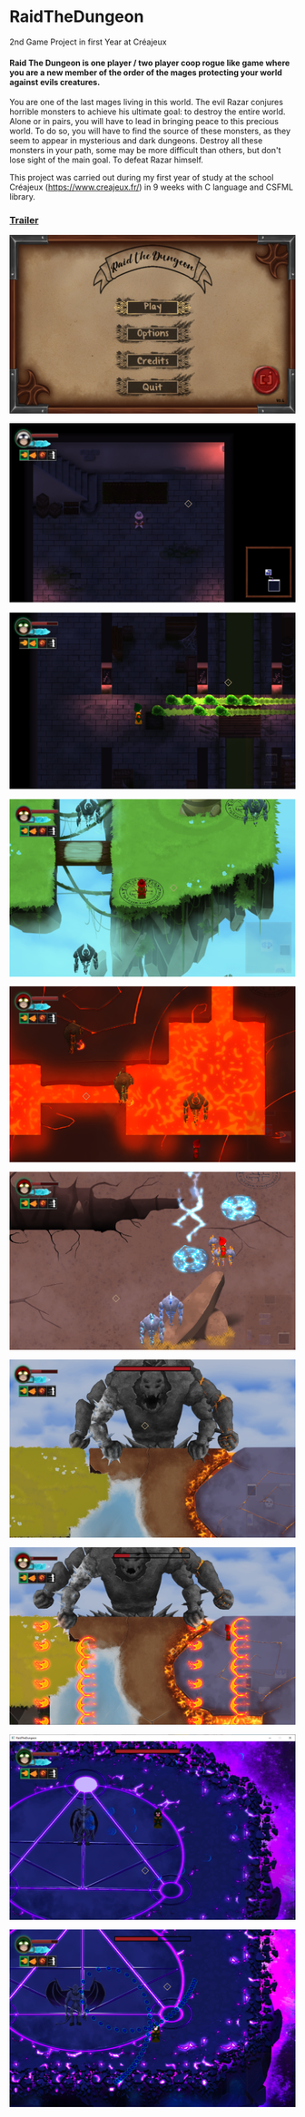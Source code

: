 # RaidTheDungeon
2nd Game Project in first Year at Créajeux

#### Raid The Dungeon is one player / two player coop rogue like game where you are a new member of the order of the mages protecting your world against evils creatures.
You are one of the last mages living in this world.
The evil Razar conjures horrible monsters to achieve his ultimate goal: to destroy the entire world. Alone or in pairs, you will have to lead in bringing peace to this precious world.
To do so, you will have to find the source of these monsters, as they seem to appear in mysterious and dark dungeons.
Destroy all these monsters in your path, some may be more difficult than others, but don't lose sight of the main goal.
To defeat Razar himself.

This project was carried out during my first year of study at the school Créajeux (https://www.creajeux.fr/) in 9 weeks with C language and CSFML library.

### [Trailer](https://www.youtube.com/watch?v=Z1CCCZI_Qwk)

![Pictures](https://raw.githubusercontent.com/JeromeVaglienti/RaidTheDungeon/master/PreviewPictures/0.png)

![Pictures](https://raw.githubusercontent.com/JeromeVaglienti/RaidTheDungeon/master/PreviewPictures/1.png)

![Pictures](https://raw.githubusercontent.com/JeromeVaglienti/RaidTheDungeon/master/PreviewPictures/2.png)

![Pictures](https://raw.githubusercontent.com/JeromeVaglienti/RaidTheDungeon/master/PreviewPictures/3.png)

![Pictures](https://raw.githubusercontent.com/JeromeVaglienti/RaidTheDungeon/master/PreviewPictures/4.png)

![Pictures](https://raw.githubusercontent.com/JeromeVaglienti/RaidTheDungeon/master/PreviewPictures/5.png)

![Pictures](https://raw.githubusercontent.com/JeromeVaglienti/RaidTheDungeon/master/PreviewPictures/6.png)

![Pictures](https://raw.githubusercontent.com/JeromeVaglienti/RaidTheDungeon/master/PreviewPictures/7.png)

![Pictures](https://raw.githubusercontent.com/JeromeVaglienti/RaidTheDungeon/master/PreviewPictures/8.png)

![Pictures](https://raw.githubusercontent.com/JeromeVaglienti/RaidTheDungeon/master/PreviewPictures/9.png)
